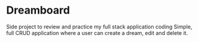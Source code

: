 # Dreamboard
Side project to review and practice my full stack application coding
Simple, full CRUD application where a user can create a dream, edit and delete it.
